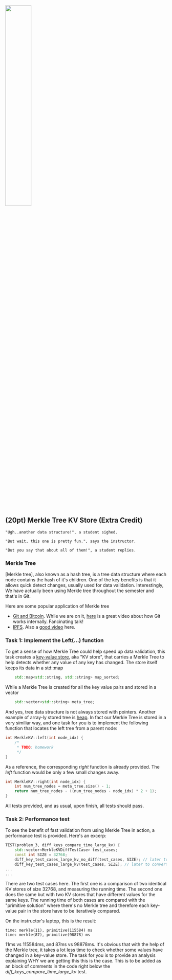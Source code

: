 <img src="https://user-images.githubusercontent.com/252020/171102003-d75bf46c-da78-4feb-ab23-23b0ce049e29.png" width="40%">


## (20pt) Merkle Tree KV Store (Extra Credit)

```
"Ugh..another data structure!", a student sighed. 

"But wait, this one is pretty fun.", says the instructor.

"But you say that about all of them!", a student replies.
```

### Merkle Tree

[Merkle tree], also known as a hash tree, is a tree data structure where each node contains the hash of it's children. One of the key benefits is that it allows quick detect changes, usually used for data validation. Interestingly, We have actually been using Merkle tree throughout the semester and that's in Git. 

Here are some popular application of Merkle tree

- [Git and Bitcoin](https://medium.com/geekculture/understanding-merkle-trees-f48732772199). While we are on it, [here](https://youtu.be/ig5E8CcdM9g) is a great video about how Git works internally. Fancinating talk!
- [IPFS](https://docs.ipfs.io/concepts/merkle-dag/). Also a [good video](https://youtu.be/YIc6MNfv5iQ) here.

### Task 1: Implement the Left(...) function

To get a sense of how Merkle Tree could help speed up data validation, this task creates a [key-value store](https://github.com/a-teaching-goose/2022-342-sprint-6/blob/0e917e8ef9a28a8da5fc3cc4cd26cd8549a9979f/src/problem_3/merkle_kv.h#L17), aka "KV store", that carries a Merkle Tree to help detects whether any value of any key has changed. The store itself keeps its data in a std::map 

```c++
    std::map<std::string, std::string> map_sorted;
```

While a Merkle Tree is created for all the key value pairs and stored in a vector

```c++
    std::vector<std::string> meta_tree;
```

And yes, tree data structure is not always stored with pointers. Another example of array-ly stored tree is [heap](https://medium.com/swlh/data-structures-heaps-b039868a521b). In fact our Merkle Tree is stored in a very similiar way, and one task for you is to implement the following function that locates the left tree from a parent node:

```c++
int MerkleKV::left(int node_idx) {
    /*
     * TODO: homework
     */
}
```

As a reference, the corresponding *right* function is already provided. The *left* function would be only a few small changes away.

```c++
int MerkleKV::right(int node_idx) {
    int num_tree_nodes = meta_tree.size() - 1;
    return num_tree_nodes - ((num_tree_nodes - node_idx) * 2 + 1);
}
```

All tests provided, and as usual, upon finish, all tests should pass.

### Task 2: Performance test

To see the benefit of fast validation from using Merkle Tree in action, a performance test is provided. Here's an excerp:

```c++
TEST(problem_3, diff_keys_compare_time_large_kv) {
    std::vector<MerkleKVDiffTestCase> test_cases;
    const int SIZE = 32768;
    diff_key_test_cases_large_kv_no_diff(test_cases, SIZE); // later to convert to time comparison
    diff_key_test_cases_large_kv(test_cases, SIZE); // later to convert to time comparison
...
...
```

There are two test cases here. The first one is a comparison of two identical KV stores of size 32768, and measuring the running time. The second one does the same but with two KV stores that have different values for the same keys. The running time of both cases are compared with the "primitive solution" where there's no Merkle tree and therefore each key-value pair in the store have to be iteratively compared.

On the instructor's laptop, this is the result:

```
time: merkle(11), primitive(115584) ms
time: merkle(87), primitive(98878) ms
```

11ms vs 115584ms, and 87ms vs 98878ms. It's obvious that with the help of the Merkle tree, it takes a lot less time to check whether some values have changed in a key-value store. The task for you is to provide an analysis explaining WHY we are getting this this is the case. This is to be added as an
block of comments in the code right below the *diff_keys_compare_time_large_kv* test. 
